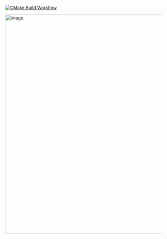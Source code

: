 [![CMake Build Workflow](https://github.com/lucoiso/luvk_example/actions/workflows/cmake-build.yml/badge.svg)](https://github.com/lucoiso/luvk_example/actions/workflows/cmake-build.yml)

<img width="867" height="704" alt="image" src="https://github.com/user-attachments/assets/4c0e8bf8-b65c-4cde-8ae3-b0a54bd5c66f" />
